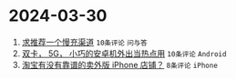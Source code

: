# 2024-03-30

1. [求推荐一个慢充渠道](https://www.v2ex.com/t/1028309) `10条评论` `问与答`
1. [双卡， 5G， 小巧的安卓机外出当热点用](https://www.v2ex.com/t/1028299) `10条评论` `Android`
1. [淘宝有没有靠谱的卖外版 iPhone 店铺？](https://www.v2ex.com/t/1028303) `8条评论` `iPhone`
